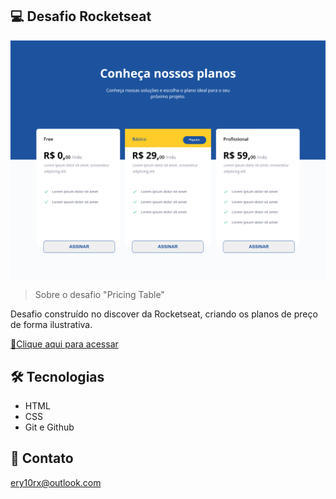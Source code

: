 ## 💻 Desafio Rocketseat

![preview](./github/preview.png)

> Sobre o desafio "Pricing Table"

Desafio construído no discover da Rocketseat, criando os planos de preço de forma ilustrativa.

[🔗Clique aqui para acessar](https://ery10.github.io/Pricing-Table/)

##  🛠 Tecnologias

- HTML
- CSS
- Git e Github

## 💙 Contato

ery10rx@outlook.com